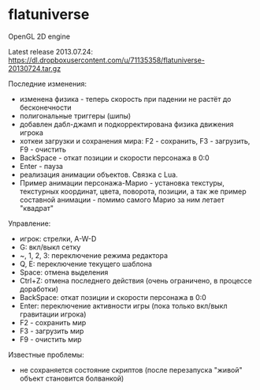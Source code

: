 flatuniverse
============

OpenGL 2D engine

Latest release 2013.07.24: https://dl.dropboxusercontent.com/u/71135358/flatuniverse-20130724.tar.gz

Последние изменения:
- изменена физика - теперь скорость при падении не растёт до бесконечности
- полигональные триггеры (шипы)
- добавлен дабл-джамп и подкорректирована физика движения игрока
- хоткеи загрузки и сохранения мира: F2 - сохранить, F3 - загрузить, F9 - очистить
- BackSpace - откат позиции и скорости персонажа в 0:0
- Enter - пауза
- реализация анимации объектов. Связка с Lua.
- Пример анимации персонажа-Марио - установка текстуры, текстурных координат, цвета, поворота, позиции, а так же пример составной анимации - помимо самого Марио за ним летает "квадрат"


Управление:
- игрок: стрелки, A-W-D
- G: вкл/выкл сетку
- ~, 1, 2, 3: переключение режима редактора
- Q, E: переключение текущего шаблона
- Space: отмена выделения
- Ctrl+Z: отмена последнего действия (очень ограничено, в процессе доработки)
- BackSpace: откат позиции и скорости персонажа в 0:0
- Enter: переключение активности игры (пока только вкл/выкл гравитации игрока)
- F2 - сохранить мир
- F3 - загрузить мир
- F9 - очистить мир

Известные проблемы:
- не сохраняется состояние скриптов (после перезапуска "живой" объект становится болванкой)
